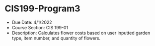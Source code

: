 # CIS199-Program3
 * Due Date: 4/1/2022
 * Course Section: CIS 199-01
 * Description: Calculates flower costs based on user inputted garden type, item number, and quantity of flowers.
